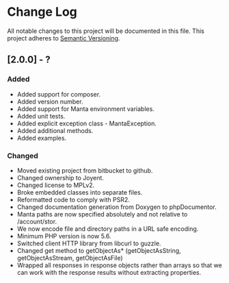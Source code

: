 # Change Log
All notable changes to this project will be documented in this file.
This project adheres to [Semantic Versioning](http://semver.org/).

## [2.0.0] - ?
### Added
 - Added support for composer.
 - Added version number.
 - Added support for Manta environment variables.
 - Added unit tests.
 - Added explicit exception class - MantaException.
 - Added additional methods.
 - Added examples.
 
### Changed
 - Moved existing project from bitbucket to github.
 - Changed ownership to Joyent.
 - Changed license to MPLv2.
 - Broke embedded classes into separate files. 
 - Reformatted code to comply with PSR2.
 - Changed documentation generation from Doxygen to phpDocumentor. 
 - Manta paths are now specified absolutely and not relative to /account/stor.
 - We now encode file and directory paths in a URL safe encoding.
 - Minimum PHP version is now 5.6.
 - Switched client HTTP library from libcurl to guzzle.
 - Changed get method to getObjectAs* (getObjectAsString, getObjectAsStream, getObjectAsFile)
 - Wrapped all responses in response objects rather than arrays so that we can
   work with the response results without extracting properties.
